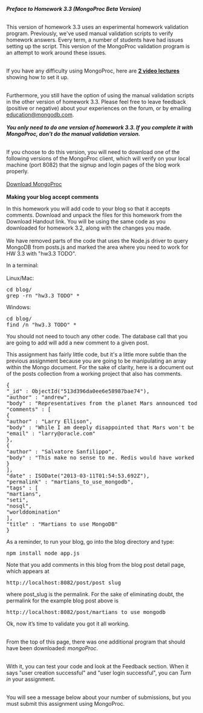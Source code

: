 <section data-ajax-url="/courses/10gen/M101JS/2015_January/modx/i4x://10gen/M101JS/mongoproc/52e6c595e2d423298bce84a4" class="mongoproc">
  <b><i>Preface to Homework 3.3 (MongoProc Beta Version)</i></b><br><br>

This version of homework 3.3 uses an experimental homework validation program.
Previously, we've used manual validation scripts to verify homework answers.
Every term, a number of students have had issues setting up the script.
This version of the MongoProc validation program is an attempt to work
around these issues.
<br><br>

If you have any difficulty using MongoProc, here are
<a target="_blank" href="http://www.youtube.com/playlist?list=PL4RCxklHWZ9vb8rR55iKEffkY-5GhCGvC"><b>2 video lectures</b></a>
showing how to set it up.
<br><br>

Furthermore, you still have the option of using the manual validation scripts
in the other version of homework 3.3. Please feel free to leave feedback
(positive or negative) about your experiences on the forum, or by emailing
education@mongodb.com.
<br><br><b><i>
        You only need to do <em>one</em> version of homework 3.3. If you
        complete it with MongoProc, don't do the manual validation version.
</i></b>
<br><br>

If you choose to do this version, you will need to download one of the
following versions of the MongoProc client, which will verify on your local
machine (port 8082) that the signup and login pages of the blog work properly.
<br><br><a href="https://education.mongodb.com/mongoproc">Download MongoProc</a>
<br><br><b>Making your blog accept comments</b>
<p>
In this homework  you will add code to your blog so that it accepts comments. Download and unpack the files for this homework from the Download Handout link. You will be using the same code as you downloaded for homework 3.2, along with the changes you made.<br><br>
We have removed parts of the code that uses the Node.js driver to query MongoDB from posts.js and marked the area where you need to work for HW 3.3 with "hw3.3 TODO".
</p>

In a terminal: <br><br>
Linux/Mac:
<pre>cd blog/
grep -rn "hw3.3 TODO" *
</pre>
Windows:
<pre>cd blog/
find /n "hw3.3 TODO" *
</pre>

<p>
You should not need to touch any other code. The database call that you are going to add will add a new comment to a given post.
</p>

<p>
This assignment has fairly little code, but it's a little more subtle than the previous assignment because you are going to be manipulating an array within the Mongo document.  For the sake of clarity, here is a document out of the posts collection from a working project that also has comments.
</p>

<pre>{
"_id" : ObjectId("513d396da0ee6e58987bae74"),
"author" : "andrew",
"body" : "Representatives from the planet Mars announced today that the planet would adopt MongoDB as a planetary standard. Head Martian Flipblip said that MongoDB was the perfect tool to store the diversity of life that exists on Mars.",
"comments" : [
{
"author" : "Larry Ellison",
"body" : "While I am deeply disappointed that Mars won't be standardizing on a relational database, I understand their desire to adopt a more modern technology for the red planet.",
"email" : "larry@oracle.com"
},
{
"author" : "Salvatore Sanfilippo",
"body" : "This make no sense to me. Redis would have worked fine."
}
],
"date" : ISODate("2013-03-11T01:54:53.692Z"),
"permalink" : "martians_to_use_mongodb",
"tags" : [
"martians",
"seti",
"nosql",
"worlddomination"
],
"title" : "Martians to use MongoDB"
}
</pre>

As a reminder, to run your blog, go into the blog directory and type:<br><pre>npm install
node app.js
</pre>

<p>
Note that you add comments in this blog from the blog post detail page, which appears at

</p><pre>http://localhost:8082/post/post_slug
</pre>

where post_slug is the permalink. For the sake of eliminating doubt, the permalink for the example blog post above is <pre>http://localhost:8082/post/martians_to_use_mongodb</pre>



Ok, now it’s time to validate you got it all working.
<br><br>

From the top of this page, there was one additional program that should have
been downloaded: <i>mongoProc</i>.
<br><br>

With it, you can test your code and look at the Feedback section. When it says
"user creation successful" and "user login successful", you can
<em>Turn in</em> your assignment.
<br><br>

You will see a message below about your number of submissions, but you must
submit this assignment using MongoProc.


</section>

